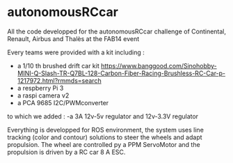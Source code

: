 # autonomousRCcar
All the code developped for the autonomousRCcar challenge of Continental, Renault, Airbus and Thalès at the FAB14 event


Every teams were provided with a kit including :
   - a 1/10 th brushed drift car kit https://www.banggood.com/Sinohobby-MINI-Q-Slash-TR-Q7BL-128-Carbon-Fiber-Racing-Brushless-RC-Car-p-1217972.html?rmmds=search
   - a respberry Pi 3
   - a raspi camera v2
   - a PCA 9685 I2C/PWMconverter
   
 to which we added : 
     -a 3A 12v-5v regulator and 12v-3.3V regulator



Everything is developped for ROS environment, the system uses line tracking (color and contour) solutions to steer the wheels and adapt propulsion. The wheel are controlled py a PPM ServoMotor and the propulsion is driven by a RC car 8 A ESC.



